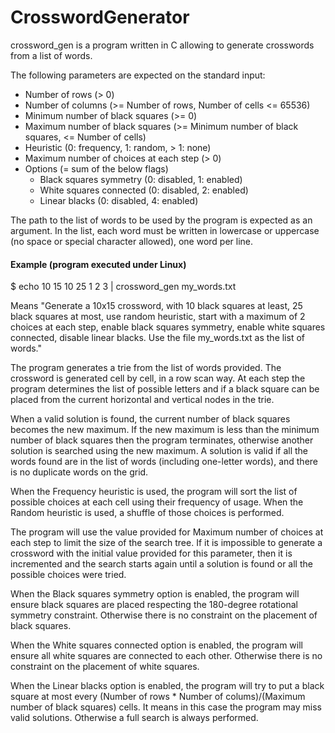 # CrosswordGenerator

crossword_gen is a program written in C allowing to generate crosswords from a list of words.

The following parameters are expected on the standard input:

- Number of rows (> 0)
- Number of columns (>= Number of rows, Number of cells <= 65536)
- Minimum number of black squares (>= 0)
- Maximum number of black squares (>= Minimum number of black squares, <= Number of cells)
- Heuristic (0: frequency, 1: random, > 1: none)
- Maximum number of choices at each step (> 0)
- Options (= sum of the below flags)
  - Black squares symmetry (0: disabled, 1: enabled)
  - White squares connected (0: disabled, 2: enabled)
  - Linear blacks (0: disabled, 4: enabled)

The path to the list of words to be used by the program is expected as an argument. In the list, each word must be written in lowercase or uppercase (no space or special character allowed), one word per line.

#### Example (program executed under Linux)

$ echo 10 15 10 25 1 2 3 | crossword_gen my_words.txt

Means "Generate a 10x15 crossword, with 10 black squares at least, 25 black squares at most, use random heuristic, start with a maximum of 2 choices at each step, enable black squares symmetry, enable white squares connected, disable linear blacks. Use the file my_words.txt as the list of words."

The program generates a trie from the list of words provided. The crossword is generated cell by cell, in a row scan way. At each step the program determines the list of possible letters and if a black square can be placed from the current horizontal and vertical nodes in the trie.

When a valid solution is found, the current number of black squares becomes the new maximum. If the new maximum is less than the minimum number of black squares then the program terminates, otherwise another solution is searched using the new maximum. A solution is valid if all the words found are in the list of words (including one-letter words), and there is no duplicate words on the grid.

When the Frequency heuristic is used, the program will sort the list of possible choices at each cell using their frequency of usage. When the Random heuristic is used, a shuffle of those choices is performed.

The program will use the value provided for Maximum number of choices at each step to limit the size of the search tree. If it is impossible to generate a crossword with the initial value provided for this parameter, then it is incremented and the search starts again until a solution is found or all the possible choices were tried.

When the Black squares symmetry option is enabled, the program will ensure black squares are placed respecting the 180-degree rotational symmetry constraint. Otherwise there is no constraint on the placement of black squares.

When the White squares connected option is enabled, the program will ensure all white squares are connected to each other. Otherwise there is no constraint on the placement of white squares.

When the Linear blacks option is enabled, the program will try to put a black square at most every (Number of rows \* Number of colums)/(Maximum number of black squares) cells. It means in this case the program may miss valid solutions. Otherwise a full search is always performed.

